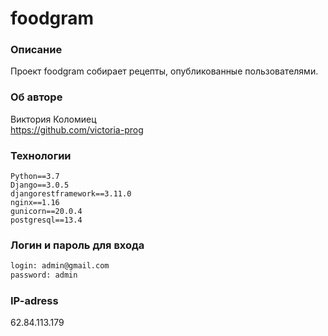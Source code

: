# foodgram

### Описание
Проект foodgram собирает рецепты, опубликованные пользователями.

### Об авторе 
Виктория Коломиец  
https://github.com/victoria-prog

### Технологии
```
Python==3.7
Django==3.0.5
djangorestframework==3.11.0
nginx==1.16
gunicorn==20.0.4
postgresql==13.4
```

### Логин и пароль для входа
```bash
login: admin@gmail.com
password: admin
```

### IP-adress
62.84.113.179
